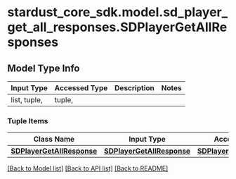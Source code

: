 # stardust_core_sdk.model.sd_player_get_all_responses.SDPlayerGetAllResponses

## Model Type Info
Input Type | Accessed Type | Description | Notes
------------ | ------------- | ------------- | -------------
list, tuple,  | tuple,  |  | 

### Tuple Items
Class Name | Input Type | Accessed Type | Description | Notes
------------- | ------------- | ------------- | ------------- | -------------
[**SDPlayerGetAllResponse**](SDPlayerGetAllResponse.md) | [**SDPlayerGetAllResponse**](SDPlayerGetAllResponse.md) | [**SDPlayerGetAllResponse**](SDPlayerGetAllResponse.md) |  | 

[[Back to Model list]](../../README.md#documentation-for-models) [[Back to API list]](../../README.md#documentation-for-api-endpoints) [[Back to README]](../../README.md)

